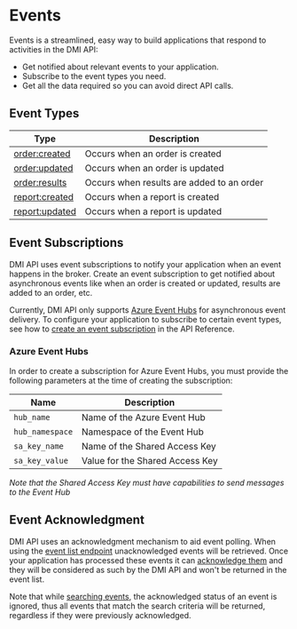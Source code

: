 # Events
Events is a streamlined, easy way to build applications that respond to activities in the DMI API:
- Get notified about relevant events to your application.
- Subscribe to the event types you need.
- Get all the data required so you can avoid direct API calls.

## Event Types

| Type                                      | Description                               |
|-------------------------------------------|-------------------------------------------|
| [order:created](types/order-created.md)   | Occurs when an order is created           |
| [order:updated](types/order-updated.md)   | Occurs when an order is updated           |
| [order:results](types/order-results.md)   | Occurs when results are added to an order |
| [report:created](types/report-created.md) | Occurs when a report is created           |
| [report:updated](types/report-updated.md) | Occurs when a report is updated           |

## Event Subscriptions
DMI API uses event subscriptions to notify your application when an event happens in the broker. Create an event subscription to get notified about asynchronous events like when an order is created or updated, results are added to an order, etc.

Currently, DMI API only supports [Azure Event Hubs](https://docs.microsoft.com/en-us/azure/event-hubs/event-hubs-about) for asynchronous event delivery. To configure your application to subscribe to certain event types, see how to [create an event subscription](/docs/dmi/api/operations/create-a-event-subscription) in the API Reference.

### Azure Event Hubs
In order to create a subscription for Azure Event Hubs, you must provide the following parameters at the time of creating the subscription:

| Name            | Description                    |
|-----------------|--------------------------------|
| `hub_name`      | Name of the Azure Event Hub    |
| `hub_namespace` | Namespace of the Event Hub     |
| `sa_key_name` | Name of the Shared Access Key  |
| `sa_key_value` | Value for the Shared Access Key |

*Note that the Shared Access Key must have capabilities to send messages to the Event Hub*

## Event Acknowledgment 
DMI API uses an acknowledgment mechanism to aid event polling. When using the [event list endpoint](/docs/dmi/api/operations/list-events) unacknowledged events will be retrieved. Once your application has processed these events it can [acknowledge them](/docs/dmi/api/operations/create-a-event-acknowledge) and they will be considered as such by the DMI API and won't be returned in the event list. 

Note that while [searching events](/docs/dmi/api/operations/get-a-event-search), the acknowledged status of an event is ignored, thus all events that match the search criteria will be returned, regardless if they were previously acknowledged.
